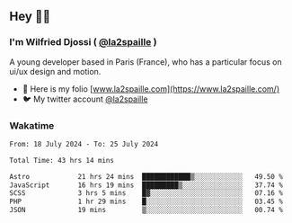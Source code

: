 ## Hey 👋🏾
### I'm Wilfried Djossi ( <a href="https://twitter.com/la2spaille/" target="_blank">@la2spaille</a> )
A young developer based in Paris (France), who has a particular focus on ui/ux design and motion.

- 🎨 Here is my folio [www.la2spaille.com](https://www.la2spaille.com/)
- 🐦 My twitter account [@la2spaille](https://twitter.com/la2spaille/)

### Wakatime
<!--START_SECTION:waka-->

```txt
From: 18 July 2024 - To: 25 July 2024

Total Time: 43 hrs 14 mins

Astro            21 hrs 24 mins  ████████████▒░░░░░░░░░░░░   49.50 %
JavaScript       16 hrs 19 mins  █████████▒░░░░░░░░░░░░░░░   37.74 %
SCSS             3 hrs 5 mins    █▓░░░░░░░░░░░░░░░░░░░░░░░   07.16 %
PHP              1 hr 29 mins    █░░░░░░░░░░░░░░░░░░░░░░░░   03.45 %
JSON             19 mins         ▒░░░░░░░░░░░░░░░░░░░░░░░░   00.74 %
```

<!--END_SECTION:waka-->
<!--
**la2spaille/la2spaille** is a ✨ _special_ ✨ repository because its `README.md` (this file) appears on your GitHub profile.

Here are some ideas to get you started:

- 🔭 I’m currently working on ...
- 🌱 I’m currently learning ...
- 👯 I’m looking to collaborate on ...
- 🤔 I’m looking for help with ...
- 💬 Ask me about ...
- 📫 How to reach me: ...
- 😄 Pronouns: ...
- ⚡ Fun fact: ...
-->
